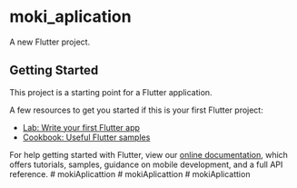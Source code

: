 # moki_aplication

A new Flutter project.

## Getting Started

This project is a starting point for a Flutter application.

A few resources to get you started if this is your first Flutter project:

- [Lab: Write your first Flutter app](https://flutter.dev/docs/get-started/codelab)
- [Cookbook: Useful Flutter samples](https://flutter.dev/docs/cookbook)

For help getting started with Flutter, view our
[online documentation](https://flutter.dev/docs), which offers tutorials,
samples, guidance on mobile development, and a full API reference.
#   m o k i A p l i c a t t i o n  
 #   m o k i A p l i c a t t i o n  
 #   m o k i A p l i c a t t i o n  
 